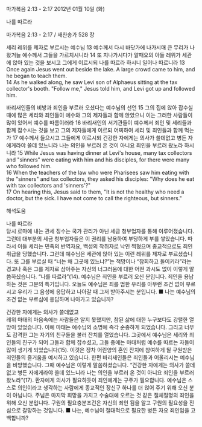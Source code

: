 마가복음 2:13 - 2:17 
2012년 01월 10일 (화)

나를 따르라



마가복음 2:13 - 2:17 / 새찬송가 528 장


세리 레위를 제자로 부르시는 예수님
13 예수께서 다시 바닷가에 나가시매 큰 무리가 나왔거늘 예수께서 그들을 가르치시니라 14 또 지나가시다가 알패오의 아들 레위가 세관에 앉아 있는 것을 보시고 그에게 이르시되 나를 따르라 하시니 일어나 따르니라
13 Once again Jesus went out beside the lake. A large crowd came to him, and he began to teach them.   
14 As he walked along, he saw Levi son of Alphaeus sitting at the tax collector's booth. "Follow me," Jesus told him, and Levi got up and followed him.   

바리새인들의 비방과 죄인을 부르러 오셨다는 예수님의 선언
15 그의 집에 앉아 잡수실 때에 많은 세리와 죄인들이 예수와 그의 제자들과 함께 앉았으니 이는 그러한 사람들이 많이 있어서 예수를 따름이러라 16 바리새인의 서기관들이 예수께서 죄인 및 세리들과 함께 잡수시는 것을 보고 그의 제자들에게 이르되 어찌하여 세리 및 죄인들과 함께 먹는가 17 예수께서 들으시고 그들에게 이르시되 건강한 자에게는 의사가 쓸데없고 병든 자에게라야 쓸데 있느니라 나는 의인을 부르러 온 것이 아니요 죄인을 부르러 왔노라 하시니라
15 While Jesus was having dinner at Levi's house, many tax collectors and "sinners" were eating with him and his disciples, for there were many who followed him.   
16 When the teachers of the law who were Pharisees saw him eating with the "sinners" and tax collectors, they asked his disciples: "Why does he eat with tax collectors and 'sinners'?"   
17 On hearing this, Jesus said to them, "It is not the healthy who need a doctor, but the sick. I have not come to call the righteous, but sinners."

해석도움





나를 따르라  
당시 로마에 내는 관세 징수는 국가 관리가 아닌 세금 청부업자를 통해 이루어졌습니다. 그런데 대부분의 세금 청부업자들은 이 권리를 남용하여 부당하게 부를 쌓았습니다. 따라서 이들 세리는 민족의 반역자요, 백성의 착취자로 낙인 찍혔으며 종교적으로도 죄인 취급을 당했습니다. 그런데 예수님은 세관에 앉아 있는 이런 레위를 제자로 부르셨습니다. 또 그를 부르실 때 “너는 왜 그곳에 있느냐?”는 책망이나 “참회하고 돌이키라”라는 경고나 혹은 그를 제자로 삼아주는 자신의 너그러움에 대한 어떤 과시도 없이 이렇게 말씀하셨습니다. “나를 따르라”(14). 예수님은 죄인을 부르러 오신 분입니다. 죄인을 용납하는 것은 그분의 특기입니다. 오늘도 예수님은 죄를 범한 우리를 아무런 조건 없이 부르시고 우리가 그 음성에 응답하고 나아갈 때 그저 받아주시는 분입니다.
■ 나는 예수님의 조건 없는 부르심에 응답하며 나아가고 있습니까?

건강한 자에게는 의사가 쓸데없고  
레위 마태의 마음속에는 사람들은 알지 못했지만, 참된 삶에 대한 누구보다도 강렬한 열망이 있었습니다. 이에 마태는 예수님의 소명에 즉각 순종하게 되었습니다. 그리고 너무도 감격한 그는 자기의 친구들을 불러 잔치를 열었습니다. 그곳에서 예수님은 세리와 죄인들의 친구가 되어 그들과 함께 잡수셨고, 그들 중에는 마태처럼 예수를 따르는 자들이 많이 생기게 되었습니다(15). 이것은 장차 어린양의 혼인 잔치에 참여하게 될 구원받은 죄인들의 즐거움을 예시하고 있습니다. 한편 바리새인들은 죄인들과 어울리시는 예수님을 비방했습니다. 그때 예수님은 이렇게 말씀하셨습니다. “건강한 자에게는 의사가 쓸데없고 병든 자에게라야 쓸데 있느니라 나는 의인을 부르러 온 것이 아니요 죄인을 부르러 왔노라”(17). 환자에게 의사가 필요하듯이 죄인에게는 구주가 필요합니다. 예수님은 스스로 의인이라고 생각하는 사람에게 종교적인 장신구 하나를 더 얹어 주기 위해 오신 분이 아닙니다. 주님은 마지막 희망을 가지고 수술대에 오르는 것 같은 절체절명의 죄인을 위해 오신 분입니다. 구원의 필요충분조건은 자신의 죄인 됨을 알고 구원의 필요성을 진심으로 갈망하는 것입니다.
■ 나는, 예수님이 절대적으로 필요한 병든 자요 죄인임을 고백합니까?